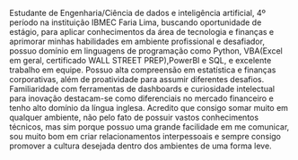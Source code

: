 Estudante de Engenharia/Ciência de dados e inteligência artificial, 4º período na instituição IBMEC Faria
Lima, buscando oportunidade de estágio, para aplicar conhecimentos da área de tecnologia e finanças e
aprimorar minhas habilidades em ambiente profissional e desafiador, possuo domínio em linguagens de
programação como Python, VBA(Excel em geral, certificado WALL STREET PREP),PowerBI e SQL, e
excelente trabalho em equipe. Possuo alta compreensão em estatística e finanças corporativas, além de
proatividade para assumir diferentes desafios. Familiaridade com ferramentas de dashboards e
curiosidade intelectual para inovação destacam-se como diferenciais no mercado financeiro e tenho alto
domínio da língua inglesa. Acredito que consigo somar muito em qualquer ambiente, não pelo fato de
possuir vastos conhecimentos técnicos, mas sim porque possuo uma grande facilidade em me comunicar,
sou muito bom em criar relacionamentos interpessoais e sempre consigo promover a cultura desejada
dentro dos ambientes de uma forma leve.

